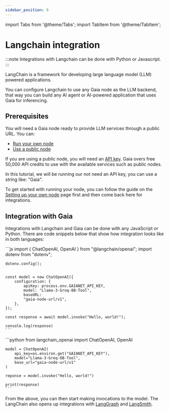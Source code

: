 ```yaml
---
sidebar_position: 9
---
```


import Tabs from '@theme/Tabs';
import TabItem from '@theme/TabItem';

# Langchain integration

:::note
Integrations with Langchain can be done with Python or Javascript.
:::

LangChain is a framework for developing large language model (LLM) powered applications.

You can configure Langchain to use any Gaia node as the LLM backend, that way you can build any AI agent or AI-powered application that uses Gaia for inferencing.

## Prerequisites

You will need a Gaia node ready to provide LLM services through a public URL. You can:

- [Run your own node](../../getting-started/quick-start)
- [Use a public node](../nodes)

If you are using a public node, you will need an [API key](https://www.gaianet.ai/setting/gaia-api-keys). Gaia overs free 50,000 API credits to use with the available services such as public nodes.

In this tutorial, we will be running our not need an API key, you can use a string like: "Gaia".

 To get started with running your node, you can follow the guide on the [Setting up your own node](/getting-started/quick-start) page first and then come back here for integrations.

## Integration with Gaia

Integrations with Langchain and Gaia can be done with any JavaScript or Python. There are code snippets below that show how integration looks like in both languages:

<Tabs>
  <TabItem value="javascript" label="JavaScript" default>
    ```js
    import { ChatOpenAI, OpenAI } from "@langchain/openai";
    import dotenv from "dotenv";
    
    dotenv.config();

    
    const model = new ChatOpenAI({
        configuration: {
            apiKey: process.env.GAIANET_API_KEY,
            model: "Llama-3-Groq-8B-Tool",
            baseURL:
            "gaia-node-url/v1",
        },
    });

    const response = await model.invoke("Hello, world!");

    console.log(response)   
    ```
  </TabItem>
  <TabItem value="python" label="Python">
    ```python
    from langchain_openai import ChatOpenAI, OpenAI

    model = ChatOpenAI(
        api_key=os.environ.get("GAIANET_API_KEY"),
        model="Llama-3-Groq-8B-Tool",
        base_url="gaia-node-url/v1"
    )

    reponse = model.invoke("Hello, world!")

    print(response)
    ```
  </TabItem>
</Tabs>

From the above, you can then start making invocations to the model. The LangChain also opens up integrations with [LangGraph](https://www.langchain.com/langgraph) and [LangSmith](https://www.langchain.com/langsmith).